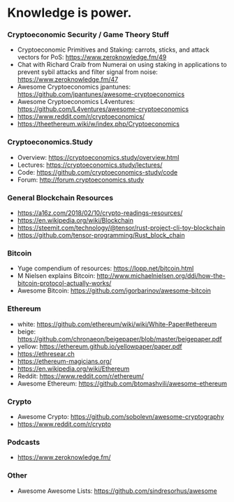 # Knowledge is power.

### Cryptoeconomic Security / Game Theory Stuff
- Cryptoeconomic Primitives and Staking: carrots, sticks, and attack vectors for PoS: https://www.zeroknowledge.fm/49
- Chat with Richard Craib from Numerai on using staking in applications to prevent sybil attacks and filter signal from noise: https://www.zeroknowledge.fm/47
- Awesome Cryptoeconomics jpantunes: https://github.com/jpantunes/awesome-cryptoeconomics
- Awesome Cryptoeconomics L4ventures: https://github.com/L4ventures/awesome-cryptoeconomics
- https://www.reddit.com/r/cryptoeconomics/
- https://theethereum.wiki/w/index.php/Cryptoeconomics

### Cryptoeconomics.Study
- Overview: https://cryptoeconomics.study/overview.html
- Lectures: https://cryptoeconomics.study/lectures/
- Code: https://github.com/cryptoeconomics-study/code
- Forum: http://forum.cryptoeconomics.study

### General Blockchain Resources
- https://a16z.com/2018/02/10/crypto-readings-resources/
- https://en.wikipedia.org/wiki/Blockchain
- https://steemit.com/technology/@tensor/rust-project-cli-toy-blockchain
- https://github.com/tensor-programming/Rust_block_chain

### Bitcoin
- Yuge compendium of resources: https://lopp.net/bitcoin.html
- M Nielsen explains Bitcoin: http://www.michaelnielsen.org/ddi/how-the-bitcoin-protocol-actually-works/
- Awesome Bitcoin: https://github.com/igorbarinov/awesome-bitcoin

### Ethereum
- white: https://github.com/ethereum/wiki/wiki/White-Paper#ethereum
- beige: https://github.com/chronaeon/beigepaper/blob/master/beigepaper.pdf
- yellow: https://ethereum.github.io/yellowpaper/paper.pdf
- https://ethresear.ch
- https://ethereum-magicians.org/
- https://en.wikipedia.org/wiki/Ethereum
- Reddit: https://www.reddit.com/r/ethereum/
- Awesome Ethereum: https://github.com/btomashvili/awesome-ethereum

### Crypto
- Awesome Crypto: https://github.com/sobolevn/awesome-cryptography
- https://www.reddit.com/r/crypto

### Podcasts
- https://www.zeroknowledge.fm/

### Other
- Awesome Awesome Lists: https://github.com/sindresorhus/awesome
